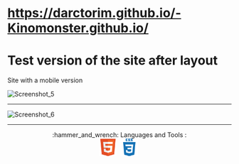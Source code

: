 #  https://darctorim.github.io/-Kinomonster.github.io/ 
<h1>Test version of the site after layout</h1>
<p>Site with a mobile version</p>

![Screenshot_5](https://user-images.githubusercontent.com/124584927/220344415-1466a4ba-0cd5-4d08-b005-7fba94093ec1.png)

---

![Screenshot_6](https://user-images.githubusercontent.com/124584927/220344425-4a432d44-2956-4a96-9d32-8f39b04d694b.png)

---

<div align="center">
:hammer_and_wrench: Languages and Tools :
  
<div>
  <img src="https://github.com/devicons/devicon/blob/master/icons/html5/html5-original.svg" title="HTML5" alt="HTML" width="40" height="40"/>&nbsp;
  <img src="https://github.com/devicons/devicon/blob/master/icons/css3/css3-plain-wordmark.svg"  title="CSS3" alt="CSS" width="40" height="40"/>&nbsp;
</div>  
